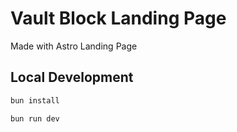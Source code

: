 # Vault Block Landing Page

Made with Astro Landing Page


## Local Development

```bash
bun install

bun run dev
```
